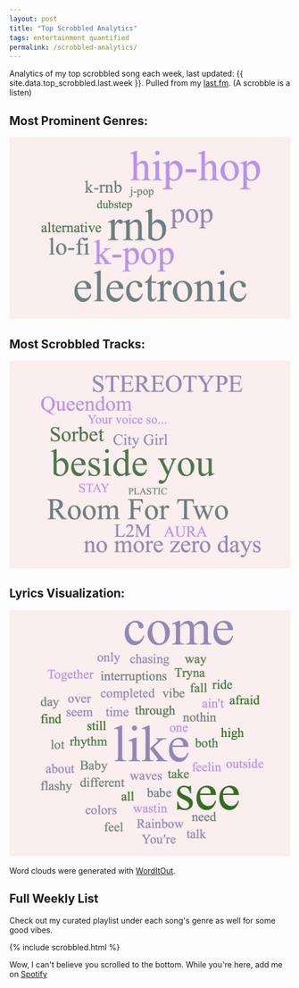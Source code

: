 ```yaml
---
layout: post
title: "Top Scrobbled Analytics"
tags: entertainment quantified
permalink: /scrobbled-analytics/
---
```


Analytics of my top scrobbled song each week, last updated: {{ site.data.top_scrobbled.last.week }}. Pulled from my [last.fm](https://www.last.fm/user/Mattchooachoo). (A scrobble is a listen)

## Most Prominent Genres:

![genreCloud](/assets/images/song_data/genresCloud.png)

## Most Scrobbled Tracks:

![tracksCloud](/assets/images/song_data/tracksCloud.png)

## Lyrics Visualization:

![lyricsCloud](/assets/images/song_data/lyricsCloud.png)

Word clouds were generated with [WordItOut](https://worditout.com/word-cloud/create).

## Full Weekly List

Check out my curated playlist under each song's genre as well for some good vibes.

{% include scrobbled.html %}

Wow, I can't believe you scrolled to the bottom. While you're here, add me on [Spotify](https://open.spotify.com/user/a17r0su593wsblcb84y8n5hxc?si=95e7f1a622544955)
